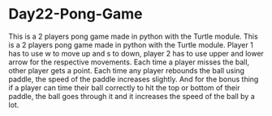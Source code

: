 # Day22-Pong-Game
This is a 2 players pong game made in python with the Turtle module.
This is a 2 players pong game made in python with the Turtle module. Player 1 has to use w to move up and s to down, player 2 has to use upper and lower arrow for the respective movements. Each time a player misses the ball, other player gets a point. Each time any player rebounds the ball using paddle, the speed of the paddle increases slightly. And for the bonus thing if a player can time their ball correctly to hit the top or bottom of their paddle, the ball goes through it and it increases the speed of the ball by a lot.
